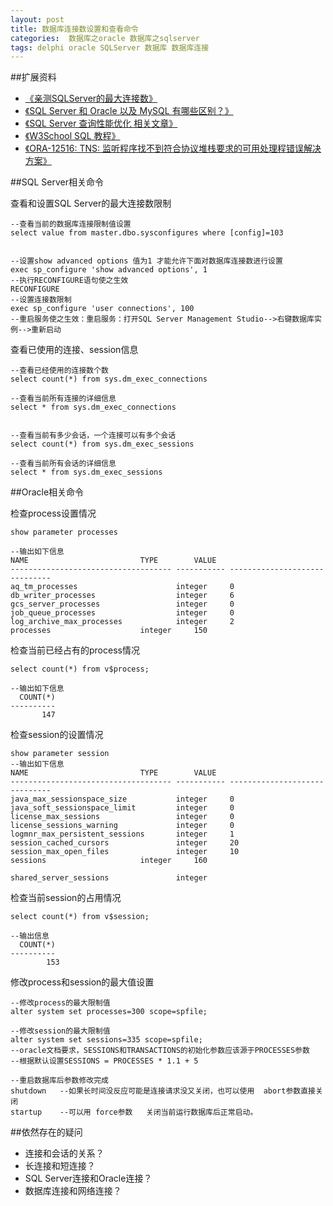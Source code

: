 ```yaml
---
layout: post
title: 数据库连接数设置和查看命令
categories:  数据库之oracle 数据库之sqlserver
tags: delphi oracle SQLServer 数据库 数据库连接  
---
```



##扩展资料

* [《亲测SQLServer的最大连接数》](http://www.cnblogs.com/wlb/archive/2012/04/08/2437617.html)
* [《SQL Server 和 Oracle 以及 MySQL 有哪些区别？》](https://www.zhihu.com/question/19866767)
* [《SQL Server 查询性能优化 相关文章》](http://www.cnblogs.com/xcsn/p/4929724.html)
* [《W3School SQL 教程》](http://www.w3school.com.cn/sql/index.asp)
* [《ORA-12516: TNS: 监听程序找不到符合协议堆栈要求的可用处理程错误解决方案》](http://www.cnblogs.com/dba_xiaoqi/archive/2010/11/01/1866472.html)

##SQL Server相关命令

查看和设置SQL Server的最大连接数限制

```
--查看当前的数据库连接限制值设置
select value from master.dbo.sysconfigures where [config]=103


--设置show advanced options 值为1 才能允许下面对数据库连接数进行设置
exec sp_configure 'show advanced options', 1
--执行RECONFIGURE语句使之生效
RECONFIGURE
--设置连接数限制
exec sp_configure 'user connections', 100
--重启服务使之生效：重启服务：打开SQL Server Management Studio-->右键数据库实例-->重新启动
```

查看已使用的连接、session信息

```
--查看已经使用的连接数个数
select count(*) from sys.dm_exec_connections

--查看当前所有连接的详细信息
select * from sys.dm_exec_connections


--查看当前有多少会话，一个连接可以有多个会话
select count(*) from sys.dm_exec_sessions

--查看当前所有会话的详细信息
select * from sys.dm_exec_sessions
```

##Oracle相关命令

检查process设置情况

```
show parameter processes

--输出如下信息
NAME                         TYPE        VALUE
------------------------------------ ----------- ------------------------------
aq_tm_processes                      integer     0
db_writer_processes                  integer     6
gcs_server_processes                 integer     0
job_queue_processes                  integer     0
log_archive_max_processes            integer     2
processes                    integer     150
```

检查当前已经占有的process情况

```
select count(*) from v$process;

--输出如下信息
  COUNT(*)
----------
       147
```

检查session的设置情况

```
show parameter session
--输出如下信息
NAME                         TYPE        VALUE
------------------------------------ ----------- ------------------------------
java_max_sessionspace_size           integer     0
java_soft_sessionspace_limit         integer     0
license_max_sessions                 integer     0
license_sessions_warning             integer     0
logmnr_max_persistent_sessions       integer     1
session_cached_cursors               integer     20
session_max_open_files               integer     10
sessions                     integer     160

shared_server_sessions               integer
```

检查当前session的占用情况

```
select count(*) from v$session;

--输出信息
  COUNT(*)
----------
        153
```

修改process和session的最大值设置

```
--修改process的最大限制值
alter system set processes=300 scope=spfile;

--修改session的最大限制值
alter system set sessions=335 scope=spfile;
--oracle文档要求，SESSIONS和TRANSACTIONS的初始化参数应该源于PROCESSES参数
--根据默认设置SESSIONS = PROCESSES * 1.1 + 5

--重启数据库后参数修改完成
shutdown   --如果长时间没反应可能是连接请求没又关闭，也可以使用  abort参数直接关闭
startup    --可以用 force参数   关闭当前运行数据库后正常启动。
```

##依然存在的疑问

* 连接和会话的关系？
* 长连接和短连接？
* SQL Server连接和Oracle连接？
* 数据库连接和网络连接？
